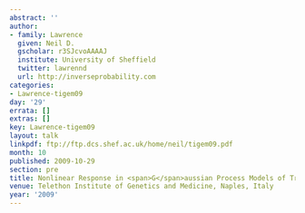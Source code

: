 ```yaml
---
abstract: ''
author:
- family: Lawrence
  given: Neil D.
  gscholar: r3SJcvoAAAAJ
  institute: University of Sheffield
  twitter: lawrennd
  url: http://inverseprobability.com
categories:
- Lawrence-tigem09
day: '29'
errata: []
extras: []
key: Lawrence-tigem09
layout: talk
linkpdf: ftp://ftp.dcs.shef.ac.uk/home/neil/tigem09.pdf
month: 10
published: 2009-10-29
section: pre
title: Nonlinear Response in <span>G</span>aussian Process Models of Transcription
venue: Telethon Institute of Genetics and Medicine, Naples, Italy
year: '2009'
---
```

